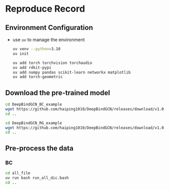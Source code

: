 # Reproduce Record

## Environment Configuration

- use `uv` to manage the environment

    ```bash
    uv venv --python=3.10
    uv init
    ```

    ```bash
    uv add torch torchvision torchaudio
    uv add rdkit-pypi
    uv add numpy pandas scikit-learn networkx matplotlib
    uv add torch-geometric
    ```

## Download the pre-trained model

```bash
cd DeepBindGCN_BC_example
wget https://github.com/haiping1010/DeepBindGCN/releases/download/v1.0.0/full_model_out2000_BC.model
cd ..
```

```bash
cd DeepBindGCN_RG_example
wget https://github.com/haiping1010/DeepBindGCN/releases/download/v1.0.0/full_model_out2000_RG.model
cd ..
```

## Pre-process the data

### BC

```bash
cd all_file
uv run bash run_all_dic.bash
cd ..
```
